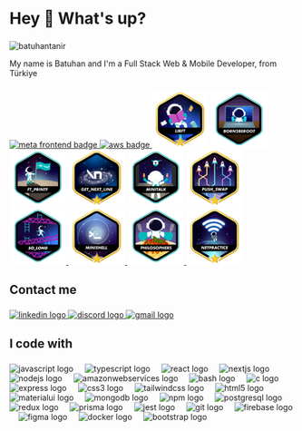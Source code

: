 <h1 align="left">Hey 👋 What's up?</h1>

###
<p align="left"><img src="https://komarev.com/ghpvc/?username=batuhantanir&label=Profile%20views&color=ff0000&style=plastic" alt="batuhantanir" /> </p>
<p align="left">My name is Batuhan and I'm a Full Stack Web & Mobile Developer, from Türkiye</p>



###

<div align="left">
  <a  href="https://www.credly.com/badges/c5917a86-3924-456b-8087-04553f2de5b9/public_url" target="_blank" align="center" >
    <img src="https://i.hizliresim.com/hjyjpgv.png" height="92" alt="meta frontend badge"  />
  </a>
  <a  href="https://www.credly.com/badges/7d3e2867-5c58-4058-8cf5-9b0f8ec48f0d" target="_blank">
    <img src="https://i.hizliresim.com/mimqqqd.png" height="100" alt="aws badge"  />
  </a>
  <img src="https://raw.githubusercontent.com/batuhantanir/batuhantanir/main/badges/libftm.png" height="100" alt="Libft"  />
  <img src="https://raw.githubusercontent.com/batuhantanir/batuhantanir/main/badges/born2beroote.png" height="100" alt="Born 2 Be Root"  />
  <img src="https://raw.githubusercontent.com/batuhantanir/batuhantanir/main/badges/ft_printfe.png" height="100" alt="ft_printf"  />
  <img src="https://raw.githubusercontent.com/batuhantanir/batuhantanir/main/badges/get_next_linem.png" height="100" alt="get next line"  />
  <img src="https://raw.githubusercontent.com/batuhantanir/batuhantanir/main/badges/minitalke.png" height="100" alt="minitalk"  />
  <a  href="https://github.com/batuhantanir/push_swap" target="_blank">
    <img src="https://raw.githubusercontent.com/batuhantanir/batuhantanir/main/badges/push_swapm.png" height="100" alt="push_swap"  />
  </a>
  <a  href="https://github.com/batuhantanir/So_Long" target="_blank">
    <img src="https://raw.githubusercontent.com/batuhantanir/batuhantanir/main/badges/so_longe.png" height="100" alt="so_long"  />
  </a>
   <a  href="https://github.com/batuhantanir/MiniShell" target="_blank">
    <img src="https://raw.githubusercontent.com/batuhantanir/batuhantanir/main/badges/minishellm.png" height="100" alt="Minishell"  />
  </a>
  <a  href="https://github.com/batuhantanir/philosophers" target="_blank">
    <img src="https://raw.githubusercontent.com/batuhantanir/batuhantanir/main/badges/philosopherse.png" height="100" alt="philosophers"  />
  </a>
   <a  href="https://github.com/batuhantanir/netpractice" target="_blank">
    <img src="https://raw.githubusercontent.com/batuhantanir/batuhantanir/main/badges/netpracticem.png" height="100" alt="netpractice"  />
  </a>
</p>

###

<h2 align="left">Contact me</h2>

###

<div align="left">
  <a href="https://www.linkedin.com/in/batuhan-tanir/" target="_blank">
    <img src="https://img.shields.io/static/v1?message=LinkedIn&logo=linkedin&label=&color=0077B5&logoColor=white&labelColor=&style=for-the-badge" height="40" alt="linkedin logo"  />
  </a>
  <a href="https://discord.com/users/610529298893373478" target="_blank">
    <img src="https://img.shields.io/static/v1?message=Discord&logo=discord&label=&color=7289DA&logoColor=white&labelColor=&style=for-the-badge" height="40" alt="discord logo"  />
  </a>
  <a href="mailto:batuhan.tanir00@gmail.com" target="_blank">
    <img src="https://img.shields.io/static/v1?message=Gmail&logo=gmail&label=&color=D14836&logoColor=white&labelColor=&style=for-the-badge" height="40" alt="gmail logo"  />
  </a>
</div>

###

<h2 align="left">I code with</h2>

###

<div align="left">
  <img src="https://skillicons.dev/icons?i=js" height="40" alt="javascript logo"  />
  <img width="12" />
  <img src="https://skillicons.dev/icons?i=ts" height="40" alt="typescript logo"  />
  <img width="12" />
  <img src="https://skillicons.dev/icons?i=react" height="40" alt="react logo"  />
  <img width="12" />
  <img src="https://skillicons.dev/icons?i=nextjs" height="40" alt="nextjs logo"  />
  <img width="12" />
  <img src="https://skillicons.dev/icons?i=nodejs" height="40" alt="nodejs logo"  />
  <img width="12" />
  <img src="https://skillicons.dev/icons?i=aws" height="40" alt="amazonwebservices logo"  />
  <img width="12" />
  <img src="https://skillicons.dev/icons?i=bash" height="40" alt="bash logo"  />
  <img width="12" />
  <img src="https://skillicons.dev/icons?i=c" height="40" alt="c logo"  />
  <img width="12" />
  <img src="https://skillicons.dev/icons?i=express" height="40" alt="express logo"  />
  <img width="12" />
  <img src="https://skillicons.dev/icons?i=css" height="40" alt="css3 logo"  />
  <img width="12" />
  <img src="https://skillicons.dev/icons?i=tailwind" height="40" alt="tailwindcss logo"  />
  <img width="12" />
  <img src="https://skillicons.dev/icons?i=html" height="40" alt="html5 logo"  />
  <img width="12" />
  <img src="https://skillicons.dev/icons?i=materialui" height="40" alt="materialui logo"  />
  <img width="12" />
  <img src="https://skillicons.dev/icons?i=mongodb" height="40" alt="mongodb logo"  />
  <img width="12" />
  <img src="https://cdn.simpleicons.org/npm/CB3837" height="40" alt="npm logo"  />
  <img width="12" />
  <img src="https://skillicons.dev/icons?i=postgres" height="40" alt="postgresql logo"  />
  <img width="12" />
  <img src="https://skillicons.dev/icons?i=redux" height="40" alt="redux logo"  />
  <img width="12" />
  <img src="https://skillicons.dev/icons?i=prisma" height="40" alt="prisma logo"  />
  <img width="12" />
  <img src="https://skillicons.dev/icons?i=jest" height="40" alt="jest logo"  />
  <img width="12" />
  <img src="https://skillicons.dev/icons?i=git" height="40" alt="git logo"  />
  <img width="12" />
  <img src="https://skillicons.dev/icons?i=firebase" height="40" alt="firebase logo"  />
  <img width="12" />
  <img src="https://skillicons.dev/icons?i=figma" height="40" alt="figma logo"  />
  <img width="12" />
  <img src="https://skillicons.dev/icons?i=docker" height="40" alt="docker logo"  />
  <img width="12" />
  <img src="https://skillicons.dev/icons?i=bootstrap" height="40" alt="bootstrap logo"  />
</div>

###
